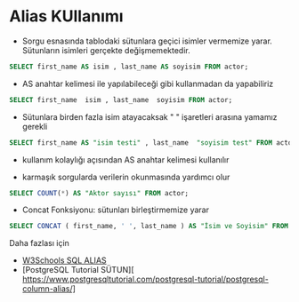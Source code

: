# Alias KUllanımı

- Sorgu esnasında tablodaki sütunlara geçici isimler vermemize yarar. Sütunların isimleri gerçekte değişmemektedir. 

``` SQL
SELECT first_name AS isim , last_name AS soyisim FROM actor;
```
- AS anahtar kelimesi ile yapılabileceği gibi kullanmadan da yapabiliriz
``` SQL
SELECT first_name  isim , last_name  soyisim FROM actor;
```
- Sütunlara birden fazla isim atayacaksak " " işaretleri arasına yamamız gerekli
``` SQL
SELECT first_name AS "isim testi" , last_name  "soyisim test" FROM actor;
```
- kullanım kolaylığı açısından AS anahtar kelimesi kullanılır

- karmaşık sorgularda verilerin okunmasında yardımcı olur
``` SQL
SELECT COUNT(*) AS "Aktor sayısı" FROM actor;
```
- Concat Fonksiyonu: sütunları birleştirmemize yarar
``` SQL
SELECT CONCAT ( first_name, ' ', last_name ) AS "İsim ve Soyisim" FROM actor;
```
Daha fazlası için
- [W3Schools SQL ALIAS](https://www.w3schools.com/sql/sql_alias.asp)
- [PostgreSQL Tutorial SÜTUN][ https://www.postgresqltutorial.com/postgresql-tutorial/postgresql-column-alias/]
